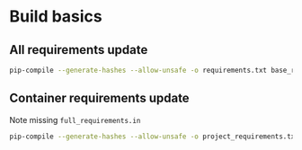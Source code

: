 # Build basics

## All requirements update

```bash
pip-compile --generate-hashes --allow-unsafe -o requirements.txt base_requirements.in full_requirements.in project_requirements.in
```

## Container requirements update

Note missing `full_requirements.in`

```bash
pip-compile --generate-hashes --allow-unsafe -o project_requirements.txt base_requirements.in project_requirements.in
```
